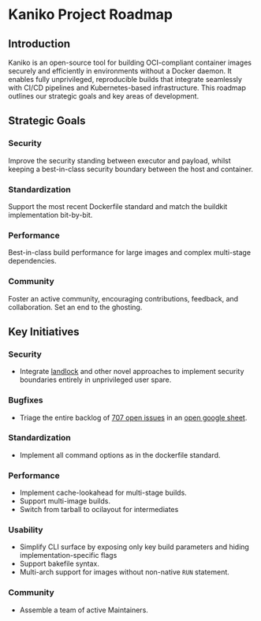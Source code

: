 # Kaniko Project Roadmap

## Introduction

Kaniko is an open-source tool for building OCI-compliant container images securely and efficiently in environments without a Docker daemon. It enables fully unprivileged, reproducible builds that integrate seamlessly with CI/CD pipelines and Kubernetes-based infrastructure. This roadmap outlines our strategic goals and key areas of development.

## Strategic Goals
### Security
Improve the security standing between executor and payload, whilst keeping a best-in-class security boundary between the host and container.
### Standardization
Support the most recent Dockerfile standard and match the buildkit implementation bit-by-bit.
### Performance
Best-in-class build performance for large images and complex multi-stage dependencies.
### Community
Foster an active community, encouraging contributions, feedback, and collaboration. Set an end to the ghosting.

## Key Initiatives
### Security
  - Integrate [landlock](https://github.com/landlock-lsm) and other novel approaches to implement security boundaries entirely in unprivileged user spare.
### Bugfixes
  - Triage the entire backlog of [707 open issues](https://github.com/GoogleContainerTools/kaniko/issues) in an [open google sheet](https://docs.google.com/spreadsheets/d/e/2PACX-1vSKowmg8m13dTHhINEBxxNwme6ftCOykhIvB_XxVcIrgfVcDcCyI4uZvyh_eXTrUplXAfLYx8qXFNuc/pubhtml?gid=0&single=true).
### Standardization
  - Implement all command options as in the dockerfile standard.
### Performance
  - Implement cache-lookahead for multi-stage builds.
  - Support multi-image builds.
  - Switch from tarball to ocilayout for intermediates
### Usability
  - Simplify CLI surface by exposing only key build parameters and hiding implementation-specific flags
  - Support bakefile syntax.
  - Multi-arch support for images without non-native `RUN` statement.
### Community
  - Assemble a team of active Maintainers.
